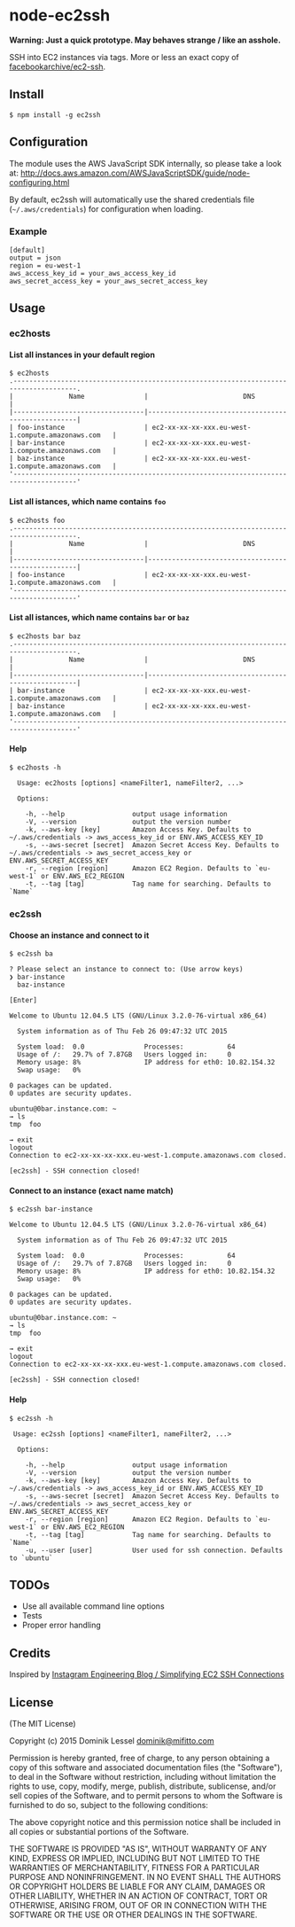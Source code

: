 # node-ec2ssh

**Warning: Just a quick prototype. May behaves strange / like an asshole.**

SSH into EC2 instances via tags. More or less an exact copy of [facebookarchive/ec2-ssh](https://github.com/facebookarchive/ec2-ssh).

## Install

```
$ npm install -g ec2ssh
```

## Configuration

The module uses the AWS JavaScript SDK internally, so please take a look at: http://docs.aws.amazon.com/AWSJavaScriptSDK/guide/node-configuring.html

By default, ec2ssh will automatically use the shared credentials file (`~/.aws/credentials`) for configuration when loading.

### Example

```
[default]
output = json
region = eu-west-1
aws_access_key_id = your_aws_access_key_id
aws_secret_access_key = your_aws_secret_access_key
```

## Usage

### ec2hosts

#### List all instances in your default region
```
$ ec2hosts
.--------------------------------------------------------------------------------------.
|              Name               |                        DNS                         |
|---------------------------------|----------------------------------------------------|
| foo-instance                    | ec2-xx-xx-xx-xxx.eu-west-1.compute.amazonaws.com   |
| bar-instance                    | ec2-xx-xx-xx-xxx.eu-west-1.compute.amazonaws.com   |
| baz-instance                    | ec2-xx-xx-xx-xxx.eu-west-1.compute.amazonaws.com   |
'--------------------------------------------------------------------------------------'
```

#### List all istances, which name contains `foo` 
```
$ ec2hosts foo
.--------------------------------------------------------------------------------------.
|              Name               |                        DNS                         |
|---------------------------------|----------------------------------------------------|
| foo-instance                    | ec2-xx-xx-xx-xxx.eu-west-1.compute.amazonaws.com   |
'--------------------------------------------------------------------------------------'
```

#### List all istances, which name contains `bar` or `baz` 
```
$ ec2hosts bar baz
.--------------------------------------------------------------------------------------.
|              Name               |                        DNS                         |
|---------------------------------|----------------------------------------------------|
| bar-instance                    | ec2-xx-xx-xx-xxx.eu-west-1.compute.amazonaws.com   |
| baz-instance                    | ec2-xx-xx-xx-xxx.eu-west-1.compute.amazonaws.com   |
'--------------------------------------------------------------------------------------'
```

#### Help
```
$ ec2hosts -h

  Usage: ec2hosts [options] <nameFilter1, nameFilter2, ...>

  Options:

    -h, --help                 output usage information
    -V, --version              output the version number
    -k, --aws-key [key]        Amazon Access Key. Defaults to ~/.aws/credentials -> aws_access_key_id or ENV.AWS_ACCESS_KEY_ID
    -s, --aws-secret [secret]  Amazon Secret Access Key. Defaults to ~/.aws/credentials -> aws_secret_access_key or ENV.AWS_SECRET_ACCESS_KEY
    -r, --region [region]      Amazon EC2 Region. Defaults to `eu-west-1` or ENV.AWS_EC2_REGION
    -t, --tag [tag]            Tag name for searching. Defaults to `Name`
```

### ec2ssh


#### Choose an instance and connect to it
```
$ ec2ssh ba

? Please select an instance to connect to: (Use arrow keys)
❯ bar-instance
  baz-instance

[Enter]

Welcome to Ubuntu 12.04.5 LTS (GNU/Linux 3.2.0-76-virtual x86_64)

  System information as of Thu Feb 26 09:47:32 UTC 2015

  System load:  0.0               Processes:           64
  Usage of /:   29.7% of 7.87GB   Users logged in:     0
  Memory usage: 8%                IP address for eth0: 10.82.154.32
  Swap usage:   0%

0 packages can be updated.
0 updates are security updates.

ubuntu@0bar.instance.com: ~
→ ls
tmp  foo

→ exit
logout
Connection to ec2-xx-xx-xx-xxx.eu-west-1.compute.amazonaws.com closed.

[ec2ssh] - SSH connection closed!
```

#### Connect to an instance (exact name match)
```
$ ec2ssh bar-instance

Welcome to Ubuntu 12.04.5 LTS (GNU/Linux 3.2.0-76-virtual x86_64)

  System information as of Thu Feb 26 09:47:32 UTC 2015

  System load:  0.0               Processes:           64
  Usage of /:   29.7% of 7.87GB   Users logged in:     0
  Memory usage: 8%                IP address for eth0: 10.82.154.32
  Swap usage:   0%

0 packages can be updated.
0 updates are security updates.

ubuntu@0bar.instance.com: ~
→ ls
tmp  foo

→ exit
logout
Connection to ec2-xx-xx-xx-xxx.eu-west-1.compute.amazonaws.com closed.

[ec2ssh] - SSH connection closed!
```


#### Help


```
$ ec2ssh -h

 Usage: ec2ssh [options] <nameFilter1, nameFilter2, ...>

  Options:

    -h, --help                 output usage information
    -V, --version              output the version number
    -k, --aws-key [key]        Amazon Access Key. Defaults to ~/.aws/credentials -> aws_access_key_id or ENV.AWS_ACCESS_KEY_ID
    -s, --aws-secret [secret]  Amazon Secret Access Key. Defaults to ~/.aws/credentials -> aws_secret_access_key or ENV.AWS_SECRET_ACCESS_KEY
    -r, --region [region]      Amazon EC2 Region. Defaults to `eu-west-1` or ENV.AWS_EC2_REGION
    -t, --tag [tag]            Tag name for searching. Defaults to `Name`
    -u, --user [user]          User used for ssh connection. Defaults to `ubuntu`
```

## TODOs

* Use all available command line options
* Tests
* Proper error handling

## Credits

Inspired by [Instagram Engineering Blog / Simplifying EC2 SSH Connections](http://instagram-engineering.tumblr.com/post/11399488246/simplifying-ec2-ssh-connections)

## License

(The MIT License)

Copyright (c) 2015 Dominik Lessel <dominik@mifitto.com>

Permission is hereby granted, free of charge, to any person obtaining a copy of this software and associated documentation files (the "Software"), to deal in the Software without restriction, including without limitation the rights to use, copy, modify, merge, publish, distribute, sublicense, and/or sell copies of the Software, and to permit persons to whom the Software is furnished to do so, subject to the following conditions:

The above copyright notice and this permission notice shall be included in all copies or substantial portions of the Software.

THE SOFTWARE IS PROVIDED "AS IS", WITHOUT WARRANTY OF ANY KIND, EXPRESS OR IMPLIED, INCLUDING BUT NOT LIMITED TO THE WARRANTIES OF MERCHANTABILITY, FITNESS FOR A PARTICULAR PURPOSE AND NONINFRINGEMENT. IN NO EVENT SHALL THE AUTHORS OR COPYRIGHT HOLDERS BE LIABLE FOR ANY CLAIM, DAMAGES OR OTHER LIABILITY, WHETHER IN AN ACTION OF CONTRACT, TORT OR OTHERWISE, ARISING FROM, OUT OF OR IN CONNECTION WITH THE SOFTWARE OR THE USE OR OTHER DEALINGS IN THE SOFTWARE.
